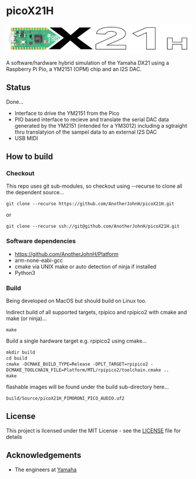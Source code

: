 # picoX21H

![picox21h](docs/picoX21H.png)

A software/hardware hybrid simulation of the Yamaha DX21 using a Raspberry Pi Pio, a YM2151 (OPM) chip and an I2S DAC.

## Status

Done...
   + Interface to drive the YM2151 from the Pico
   + PIO based interface to recieve and translate the serial DAC data generated by the YM2151 (intended for a YM3012) including a sgtraight thru translatyion of the sampel data to an external I2S DAC
   + USB MIDI

## How to build

### Checkout

This repo uses git sub-modules, so checkout using --recurse to clone all the
dependent source...

    git clone --recurse https://github.com/AnotherJohnH/picoX21H.git

or

    git clone --recurse ssh://git@github.com/AnotherJohnH/picoX21H.git

### Software dependencies

+ https://github.com/AnotherJohnH/Platform
+ arm-none-eabi-gcc
+ cmake via UNIX make or auto detection of ninja if installed
+ Python3

### Build

Being developed on MacOS but should build on Linux too.

Indirect build of all supported targets, rpipico and rpipico2 with cmake and make (or ninja)...

    make

Build a single hardware target e.g. rpipico2 using cmake...

    mkdir build
    cd build
    cmake -DCMAKE_BUILD_TYPE=Release -DPLT_TARGET=rpipico2 -DCMAKE_TOOLCHAIN_FILE=Platform/MTL/rpipico2/toolchain.cmake ..
    make

flashable images will be found under the build sub-directory here...

    build/Source/picoX21H_PIMORONI_PICO_AUDIO.uf2

## License

This project is licensed under the MIT License - see the [LICENSE](LICENSE) file for details

## Acknowledgements

 + The engineers at [Yamaha](https://www.yamaha.com/en/about/design/synapses/id_009)

